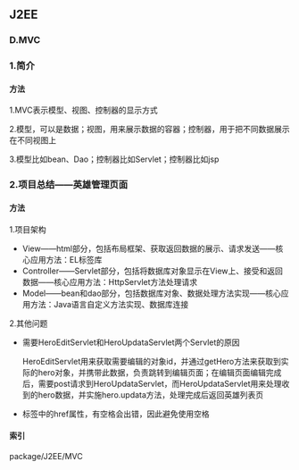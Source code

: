 ## J2EE

### D.MVC

### 1.简介

#### 方法

1.MVC表示模型、视图、控制器的显示方式

2.模型，可以是数据；视图，用来展示数据的容器；控制器，用于把不同数据展示在不同视图上

3.模型比如bean、Dao；控制器比如Servlet；控制器比如jsp

### 2.项目总结——英雄管理页面

#### 方法

1.项目架构

- View——html部分，包括布局框架、获取返回数据的展示、请求发送——核心应用方法：EL标签库
- Controller——Servlet部分，包括将数据库对象显示在View上、接受和返回数据——核心应用方法：HttpServlet方法处理请求
- Model——bean和dao部分，包括数据库对象、数据处理方法实现——核心应用方法：Java语言自定义方法实现、数据库连接

2.其他问题

- 需要HeroEditServlet和HeroUpdataServlet两个Servlet的原因

  HeroEditServlet用来获取需要编辑的对象id，并通过getHero方法来获取到实际的hero对象，并携带此数据，负责跳转到编辑页面；在编辑页面编辑完成后，需要post请求到HeroUpdataServlet，而HeroUpdataServlet用来处理收到的hero数据，并实施hero.updata方法，处理完成后返回英雄列表页

- 标签<a>中的href属性，有空格会出错，因此避免使用空格

#### 索引

package/J2EE/MVC